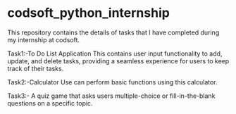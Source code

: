 # codsoft_python_internship
This repository contains the details of tasks that I have completed during my internship at codsoft.

Task1:-To Do List Application This contains user input functionality to add, update, and delete tasks, providing a seamless experience for users to keep track of their tasks.

Task2:-Calculator Use can perform basic functions using this calculator.

Task3:- A quiz game that asks users multiple-choice or fill-in-the-blank questions on a specific topic.
